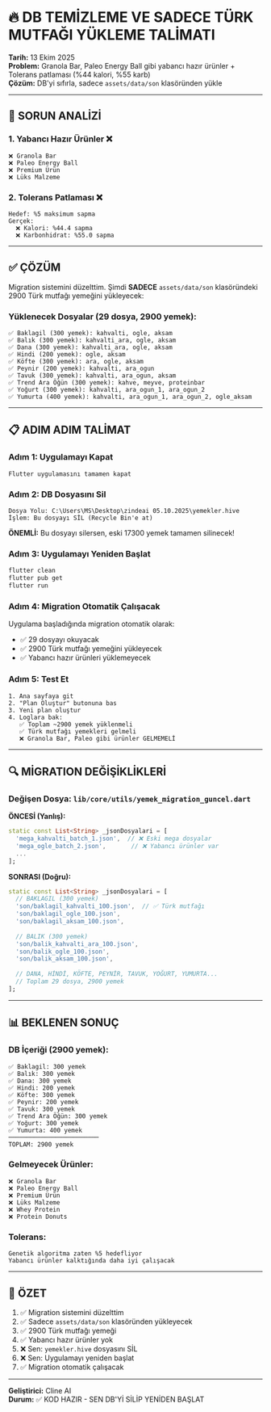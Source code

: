 # 🔥 DB TEMİZLEME VE SADECE TÜRK MUTFAĞI YÜKLEME TALİMATI

**Tarih:** 13 Ekim 2025  
**Problem:** Granola Bar, Paleo Energy Ball gibi yabancı hazır ürünler + Tolerans patlaması (%44 kalori, %55 karb)  
**Çözüm:** DB'yi sıfırla, sadece `assets/data/son` klasöründen yükle

---

## 🚨 SORUN ANALİZİ

### 1. Yabancı Hazır Ürünler ❌
```
❌ Granola Bar
❌ Paleo Energy Ball
❌ Premium Ürün
❌ Lüks Malzeme
```

### 2. Tolerans Patlaması ❌
```
Hedef: %5 maksimum sapma
Gerçek:
  ❌ Kalori: %44.4 sapma
  ❌ Karbonhidrat: %55.0 sapma
```

---

## ✅ ÇÖZÜM

Migration sistemini düzelttim. Şimdi **SADECE** `assets/data/son` klasöründeki 2900 Türk mutfağı yemeğini yükleyecek:

### Yüklenecek Dosyalar (29 dosya, 2900 yemek):
```
✅ Baklagil (300 yemek): kahvalti, ogle, aksam
✅ Balık (300 yemek): kahvalti_ara, ogle, aksam
✅ Dana (300 yemek): kahvalti_ara, ogle, aksam
✅ Hindi (200 yemek): ogle, aksam
✅ Köfte (300 yemek): ara, ogle, aksam
✅ Peynir (200 yemek): kahvalti, ara_ogun
✅ Tavuk (300 yemek): kahvalti, ara_ogun, aksam
✅ Trend Ara Öğün (300 yemek): kahve, meyve, proteinbar
✅ Yoğurt (300 yemek): kahvalti, ara_ogun_1, ara_ogun_2
✅ Yumurta (400 yemek): kahvalti, ara_ogun_1, ara_ogun_2, ogle_aksam
```

---

## 📋 ADIM ADIM TALİMAT

### Adım 1: Uygulamayı Kapat
```
Flutter uygulamasını tamamen kapat
```

### Adım 2: DB Dosyasını Sil
```
Dosya Yolu: C:\Users\MS\Desktop\zindeai 05.10.2025\yemekler.hive
İşlem: Bu dosyayı SİL (Recycle Bin'e at)
```

**ÖNEMLİ:** Bu dosyayı silersen, eski 17300 yemek tamamen silinecek!

### Adım 3: Uygulamayı Yeniden Başlat
```bash
flutter clean
flutter pub get
flutter run
```

### Adım 4: Migration Otomatik Çalışacak
Uygulama başladığında migration otomatik olarak:
- ✅ 29 dosyayı okuyacak
- ✅ 2900 Türk mutfağı yemeğini yükleyecek
- ✅ Yabancı hazır ürünleri yüklemeyecek

### Adım 5: Test Et
```
1. Ana sayfaya git
2. "Plan Oluştur" butonuna bas
3. Yeni plan oluştur
4. Loglara bak:
   ✅ Toplam ~2900 yemek yüklenmeli
   ✅ Türk mutfağı yemekleri gelmeli
   ❌ Granola Bar, Paleo gibi ürünler GELMEMELİ
```

---

## 🔍 MİGRATION DEĞİŞİKLİKLERİ

### Değişen Dosya: `lib/core/utils/yemek_migration_guncel.dart`

**ÖNCESİ (Yanlış):**
```dart
static const List<String> _jsonDosyalari = [
  'mega_kahvalti_batch_1.json',  // ❌ Eski mega dosyalar
  'mega_ogle_batch_2.json',       // ❌ Yabancı ürünler var
  ...
];
```

**SONRASI (Doğru):**
```dart
static const List<String> _jsonDosyalari = [
  // BAKLAGIL (300 yemek)
  'son/baklagil_kahvalti_100.json',  // ✅ Türk mutfağı
  'son/baklagil_ogle_100.json',
  'son/baklagil_aksam_100.json',
  
  // BALIK (300 yemek)
  'son/balik_kahvalti_ara_100.json',
  'son/balik_ogle_100.json',
  'son/balik_aksam_100.json',
  
  // DANA, HİNDİ, KÖFTE, PEYNİR, TAVUK, YOĞURT, YUMURTA...
  // Toplam 29 dosya, 2900 yemek
];
```

---

## 📊 BEKLENEN SONUÇ

### DB İçeriği (2900 yemek):
```
✅ Baklagil: 300 yemek
✅ Balık: 300 yemek
✅ Dana: 300 yemek
✅ Hindi: 200 yemek
✅ Köfte: 300 yemek
✅ Peynir: 200 yemek
✅ Tavuk: 300 yemek
✅ Trend Ara Öğün: 300 yemek
✅ Yoğurt: 300 yemek
✅ Yumurta: 400 yemek
─────────────────────────
TOPLAM: 2900 yemek
```

### Gelmeyecek Ürünler:
```
❌ Granola Bar
❌ Paleo Energy Ball
❌ Premium Ürün
❌ Lüks Malzeme
❌ Whey Protein
❌ Protein Donuts
```

### Tolerans:
```
Genetik algoritma zaten %5 hedefliyor
Yabancı ürünler kalktığında daha iyi çalışacak
```

---

## 🎯 ÖZET

1. ✅ Migration sistemini düzelttim
2. ✅ Sadece `assets/data/son` klasöründen yükleyecek
3. ✅ 2900 Türk mutfağı yemeği
4. ✅ Yabancı hazır ürünler yok
5. ❌ Sen: `yemekler.hive` dosyasını SİL
6. ❌ Sen: Uygulamayı yeniden başlat
7. ✅ Migration otomatik çalışacak

---

**Geliştirici:** Cline AI  
**Durum:** ✅ KOD HAZIR - SEN DB'Yİ SİLİP YENİDEN BAŞLAT

